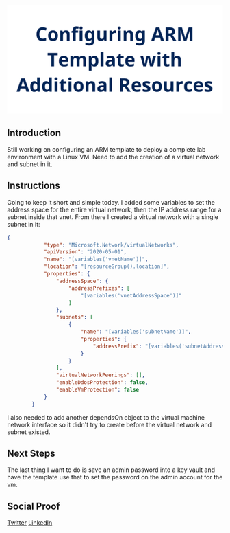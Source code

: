 ![banner](./img/banner.png)

## Introduction

Still working on configuring an ARM template to deploy a complete lab environment with a Linux VM. Need to add the creation of a virtual network and subnet in it.

## Instructions

Going to keep it short and simple today. I added some variables to set the address space for the entire virtual network, then the IP address range for a subnet inside that vnet. From there I created a virtual network with a single subnet in it:

```json
{
            "type": "Microsoft.Network/virtualNetworks",
            "apiVersion": "2020-05-01",
            "name": "[variables('vnetName')]",
            "location": "[resourceGroup().location]",
            "properties": {
                "addressSpace": {
                    "addressPrefixes": [
                        "[variables('vnetAddressSpace')]"
                    ]
                },
                "subnets": [
                    {
                        "name": "[variables('subnetName')]",
                        "properties": {
                            "addressPrefix": "[variables('subnetAddressSpace')]"
                        }
                    }
                ],
                "virtualNetworkPeerings": [],
                "enableDdosProtection": false,
                "enableVmProtection": false
            }
        }
```

I also needed to add another dependsOn object to the virtual machine network interface so it didn't try to create before the virtual network and subnet existed.

## Next Steps

The last thing I want to do is save an admin password into a key vault and have the template use that to set the password on the admin account for the vm.

## Social Proof

[Twitter](link)
[LinkedIn](link)
